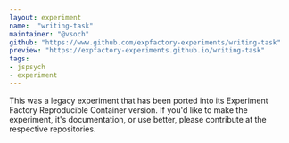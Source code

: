 ```yaml
---
layout: experiment
name:  "writing-task"
maintainer: "@vsoch"
github: "https://www.github.com/expfactory-experiments/writing-task"
preview: "https://expfactory-experiments.github.io/writing-task"
tags:
- jspsych
- experiment
---
```


This was a legacy experiment that has been ported into its Experiment Factory Reproducible Container version. If you'd like to make the experiment, it's documentation, or use better, please contribute at the respective repositories.
